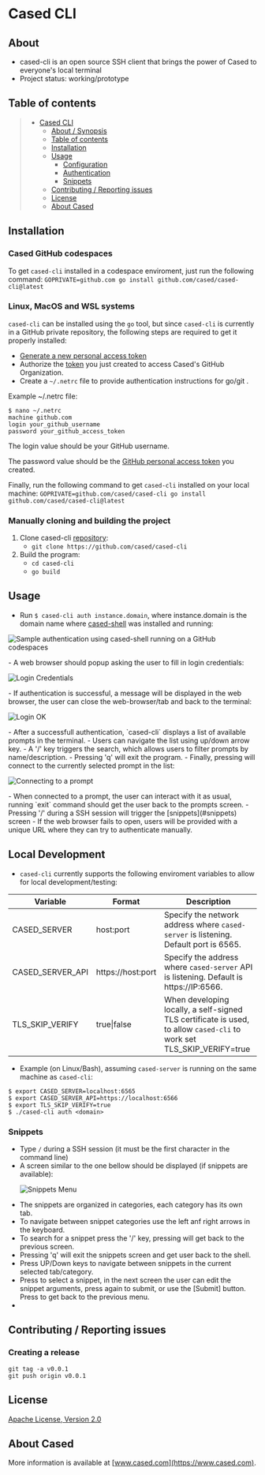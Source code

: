 # Cased CLI

## About

* cased-cli is an open source SSH client that brings the power of Cased to everyone's local terminal
* Project status: working/prototype

## Table of contents

> * [Cased CLI](#cased-cli)
>   * [About / Synopsis](#about)
>   * [Table of contents](#table-of-contents)
>   * [Installation](#installation)
>   * [Usage](#usage)
>     * [Configuration](#configuration)
>     * [Authentication](#authenticate--on--Cased--Shell)
>     * [Snippets](#snippets)
>   * [Contributing / Reporting issues](#contributing--reporting-issues)
>   * [License](#license)
>   * [About Cased](#about-cased)

## Installation

### Cased GitHub codespaces


To get `cased-cli` installed in a codespace enviroment, just run the following command: `GOPRIVATE=github.com go install github.com/cased/cased-cli@latest`

### Linux, MacOS and WSL systems

`cased-cli` can be installed using the `go` tool, but since `cased-cli` is currently in a GitHub private repository, the following steps are required to get it properly installed:

  - [Generate a new personal access token](https://github.com/settings/tokens/new?scopes=read:packages)
  - Authorize the [token](https://github.com/settings/tokens) you just created to access Cased's GitHub Organization.
  - Create a `~/.netrc` file to provide authentication instructions for go/git .

Example ~/.netrc file:
```
$ nano ~/.netrc
machine github.com
login your_github_username
password your_github_access_token
```

The login value should be your GitHub username.

The password value should be the [GitHub personal access token](https://docs.github.com/en/github/authenticating-to-github/keeping-your-account-and-data-secure/creating-a-personal-access-token) you created.

Finally, run the following command to get `cased-cli` installed on your local machine: `GOPRIVATE=github.com/cased/cased-cli go install github.com/cased/cased-cli@latest`

### Manually cloning and building the project

1. Clone cased-cli [repository](https://github.com/cased/cased-cli):
    - `git clone https://github.com/cased/cased-cli` 
2. Build the program:  
    - `cd cased-cli`
    - `go build`

## Usage

-  Run `$ cased-cli auth instance.domain`, where instance.domain is the domain name where [cased-shell](https://github.com/cased/shell) was installed and running:
  <p>
    <img src="https://github.com/cased/cased-cli/images/auth.png" alt="Sample authentication using cased-shell running on a GitHub codespaces">
  </p>
-  A web browser should popup asking the user to fill in login credentials:
  <p>
    <img src="https://github.com/cased/cased-cli/images/login_idp.png" alt="Login Credentials">
  </p>
- If authentication is successful, a message will be displayed in the web browser, the user can close the web-browser/tab and back to the terminal:
  <p>
    <img src="https://github.com/cased/cased-cli/images/login_ok.png" alt="Login OK">
  </p>
- After a successfull authentication, `cased-cli` displays a list of available prompts in the terminal.
- Users can navigate the list using up/down arrow key.
- A '/' key triggers the search, which allows users to filter prompts by name/description.
- Pressing 'q' will exit the program.
- Finally, pressing <ENTER> will connect to the currently selected prompt in the list:
  <p>
    <img src="https://github.com/cased/cased-cli/images/connecting.png" alt="Connecting to a prompt">
  </p>
- When connected to a prompt, the user can interact with it as usual, running `exit` command should get the user back to the prompts screen.
- Pressing '/' during a SSH session will trigger the [snippets](#snippets) screen
- If the web browser fails to open, users will be provided with a unique URL where they can try to authenticate manually.

## Local Development
- `cased-cli` currently supports the following enviroment variables to allow for local development/testing:

| Variable         | Format            | Description                                                                                                           |
|------------------|-------------------|-----------------------------------------------------------------------------------------------------------------------|
| CASED_SERVER     | host:port         | Specify the network address where `cased-server` is listening. Default port is 6565.                                  |
| CASED_SERVER_API | https://host:port | Specify the address where `cased-server` API is listening. Default is https://IP:6566.                                |
| TLS_SKIP_VERIFY  | true\|false       | When developing locally, a self-signed TLS certificate is used, to allow `cased-cli` to work set TLS_SKIP_VERIFY=true |

- Example (on Linux/Bash), assuming `cased-server` is running on the same machine as `cased-cli`:
```
$ export CASED_SERVER=localhost:6565
$ export CASED_SERVER_API=https://localhost:6566
$ export TLS_SKIP_VERIFY=true
$ ./cased-cli auth <domain>
```

### Snippets
- Type `/` during a SSH session (it must be the first character in the command line)
- A screen similar to the one bellow should be displayed (if snippets are available):
  <p>
    <img src="https://github.com/cased/cased-cli/images/snippets_1.png" alt="Snippets Menu">
  </p>
- The snippets are organized in categories, each category has its own tab.
- To navigate between snippet categories use the left anf right arrows in the keyboard.
- To search for a snippet press the '/' key, pressing <ESC> will get back to the previous screen.
- Pressing 'q' will exit the snippets screen and get user back to the shell.
- Press UP/Down keys to navigate between snippets in the current selected tab/category.
- Press <ENTER> to select a snippet, in the next screen the user can edit the snippet arguments, press <ENTER> again to submit, or use the [Submit] button. Press <ESC> to get back to the previous menu.
- 
## Contributing / Reporting issues

### Creating a release

```
git tag -a v0.0.1
git push origin v0.0.1
```

## License

[Apache License, Version 2.0](http://www.apache.org/licenses/LICENSE-2.0.html)

## About Cased

More information is available at [www.cased.com](https://www.cased.com).

